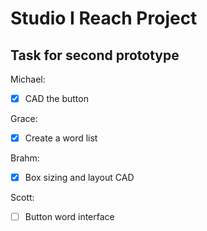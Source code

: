 # Studio I Reach Project

## Task for second prototype
Michael: 
- [x] CAD the button

Grace:
- [x] Create a word list

Brahm:
- [x] Box sizing and layout CAD
  
Scott:
-  [ ] Button word interface
